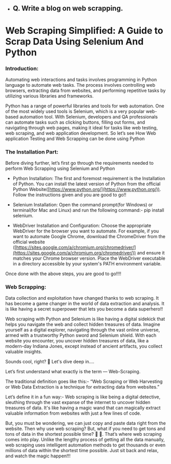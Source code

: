 - ## Q. Write a blog on web scrapping.
# Web Scraping Simplified: A Guide to Scrap Data Using Selenium And Python

### Introduction:

Automating web interactions and tasks involves programming in Python language to automate web tasks. The process involves controlling web browsers, extracting data from websites, and performing repetitive tasks by utilizing various libraries and frameworks.

  

Python has a range of powerful libraries and tools for web automation. One of the most widely used tools is Selenium, which is a very popular web-based automation tool. With Selenium, developers and QA professionals can automate tasks such as clicking buttons, filling out forms, and navigating through web pages, making it ideal for tasks like web testing, web scraping, and web application development. So let’s see How Web application Testing and Web Scrapping can be done using Python

  

### The Installation Part:  
  
Before diving further, let’s first go through the requirements needed to perform Web Scrapping using Selenium and Python

  

-   Python Installation: The first and foremost requirement is the Installation of Python. You can install the latest version of Python from the official Python Website([https://www.python.org/](https://www.python.org/)). Follow the instructions given and you are good to go!!  
      
    
-   Selenium Installation: Open the command prompt(for Windows) or terminal(for Mac and Linux) and run the following command:- pip install selenium.
    

  

-   WebDriver Installation and Configuration: Choose the appropriate WebDriver for the browser you want to automate. For example, if you want to automate Google Chrome, download the ChromeDriver from the official website ([https://sites.google.com/a/chromium.org/chromedriver/](https://sites.google.com/a/chromium.org/chromedriver/)) and ensure it matches your Chrome browser version. Place the WebDriver executable in a directory accessible by your system's PATH environment variable.
    

  

Once done with the above steps, you are good to go!!!!



### Web Scrapping:

  
Data collection and exploitation have changed thanks to web scraping. It has become a game changer in the world of data extraction and analysis. It is like having a secret superpower that lets you become a data superhero!!

  

Web scraping with Python and Selenium is like having a digital sidekick that helps you navigate the web and collect hidden treasures of data. Imagine yourself as a digital explorer, navigating through the vast online universe, armed with a trustworthy Python sword and Selenium shield. With each website you encounter, you uncover hidden treasures of data, like a modern-day Indiana Jones, except instead of ancient artifacts, you collect valuable insights.

Sounds cool, right? 🤔 Let's dive deep in….

  

Let’s first understand what exactly is the term — Web-Scraping.  
  

The traditional definition goes like this:- “Web Scraping or Web Harvesting or Web Data Extraction is a technique for extracting data from websites.”

  

Let’s define it in a fun way:- Web scraping is like being a digital detective, sleuthing through the vast expanse of the internet to uncover hidden treasures of data. It's like having a magic wand that can magically extract valuable information from websites with just a few lines of code.

  

But, you must be wondering, we can just copy and paste data right from the website. Then why use web scraping? But, what if you need to get tons and tons of data in the shortest possible time? 🤔 🤔. That’s where web scraping comes into play. Unlike the lengthy process of getting all the data manually, web scraping uses intelligent automation methods to get thousands or even millions of data within the shortest time possible. Just sit back and relax, and watch the magic happen!!!

  


